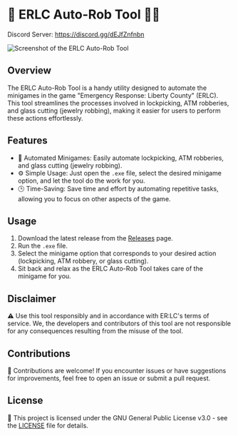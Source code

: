 # 🤖 ERLC Auto-Rob Tool 🕵️‍♂️

Discord Server: https://discord.gg/dEJfZnfnbn

![Screenshot of the ERLC Auto-Rob Tool](https://i.imgur.com/tK1av0Y.png)

## Overview

The ERLC Auto-Rob Tool is a handy utility designed to automate the minigames in the game "Emergency Response: Liberty County" (ERLC). This tool streamlines the processes involved in lockpicking, ATM robberies, and glass cutting (jewelry robbing), making it easier for users to perform these actions effortlessly.

## Features

- 🚀 Automated Minigames: Easily automate lockpicking, ATM robberies, and glass cutting (jewelry robbing).
- ⚙️ Simple Usage: Just open the `.exe` file, select the desired minigame option, and let the tool do the work for you.
- 🕒 Time-Saving: Save time and effort by automating repetitive tasks, allowing you to focus on other aspects of the game.

## Usage

1. Download the latest release from the [Releases](https://github.com/IceMinisterq/ERLC-Auto-Rob-Tool/releases) page.
2. Run the ``.exe`` file.
3. Select the minigame option that corresponds to your desired action (lockpicking, ATM robbery, or glass cutting).
4. Sit back and relax as the ERLC Auto-Rob Tool takes care of the minigame for you.

## Disclaimer

⚠️ Use this tool responsibly and in accordance with ER:LC's terms of service. We, the developers and contributors of this tool are not responsible for any consequences resulting from the misuse of the tool.

## Contributions

🤝 Contributions are welcome! If you encounter issues or have suggestions for improvements, feel free to open an issue or submit a pull request.

## License

📄 This project is licensed under the GNU General Public License v3.0 - see the [LICENSE](https://github.com/IceMinisterq/ERLC-Auto-Rob-Tool/blob/master/LICENSE) file for details.
